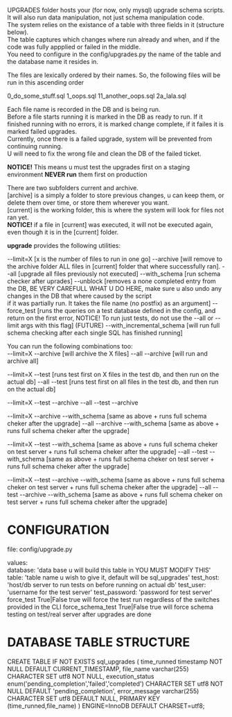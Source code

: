 UPGRADES folder hosts your (for now, only mysql) upgrade schema scripts.  
It will also run data manipulation, not just schema manipulation code.  
The system relies on the existance of a table with three fields in it (structure below).  
The table captures which changes where run already and when, and if the code was fully appplied or failed in the middle.  
You need to configure in the config/upgrades.py the name of the table and the database name it resides in.

The files are lexically ordered by their names.
So, the following files will be run in this ascending order

0_do_some_stuff.sql
1_oops.sql
11_another_oops.sql
2a_lala.sql


Each file name is recorded in the DB and is being run.  
Before a file starts running it is marked in the DB as ready to run.
If it finished running with no errors, it is marked change complete, if it failes it is marked failed upgrades.  
Currently, once there is a failed upgrade, system will be prevented from continuing running.  
U will need to fix the wrong file and clean the DB of the failed ticket.  

**NOTICE!**
This means u must test the upgrades first on a staging environment **NEVER run** them first on production
  
  
There are two subfolders current and archive.  
[archive] is a simply a folder to store previous changes, u can keep them, or delete them over time, or store them wherever you want.  
[current] is the working folder, this is where the system will look for files not ran yet.  
**NOTICE!** if a file in [current] was executed, it will not be executed again, even though it is in the [current] folder.

**upgrade** provides the following utilities:

--limit=X [x is the number of files to run in one go]
--archive [will remove to the archive folder ALL files in [current] folder that where successfully ran].
--all [upgrade all files previously not executed]
--with_schema  [run schema checker after uprades]
--unblock [removes a none completed entry from the DB, BE VERY CAREFULL WHAT U DO HERE, make sure u also undo any changes in the DB that where caused by the script  
           if it was partially run. It takes the file name (no postfix) as an argument]
--force_test [runs the queries on a test database defined in the config, and return on the first error,
              NOTICE! To run just tests, do not use the --all or --limit args with this flag]
(FUTURE) --with_incremental_schema [will run full schema checking after each single SQL has finished running]

You can run the following combinations too:  
--limit=X --archive [will archive the X files]
--all --archive     [will run and archive all]

--limit=X --test [runs test first on X files in the test db, and then run on the actual db]
--all --test     [runs test first on all files in the test db, and then run on the actual db]

--limit=X --test --archive
--all --test --archive

--limit=X --archive --with_schema [same as above + runs full schema cheker after the upgrade]
--all --archive --with_schema [same as above + runs full schema cheker after the upgrade]

--limit=X --test  --with_schema [same as above + runs full schema cheker on test server + runs full schema cheker after the upgrade]
--all --test  --with_schema [same as above + runs full schema cheker on test server + runs full schema cheker after the upgrade]

--limit=X --test --archive --with_schema [same as above + runs full schema cheker on test server + runs full schema cheker after the upgrade]
--all --test --archive --with_schema [same as above + runs full schema cheker on test server + runs full schema cheker after the upgrade]


CONFIGURATION
=============
file: config/upgrade.py  
  
values:  
database:          'data base u will build this table in YOU MUST MODIFY THIS'
table:             'table name u wish to give it, default will be sql_upgrades'
test_host:         'host/db server to run tests on before running on actual db'
test_user:         'username for the test server'
test_password:     'password for test server'
force_test         True|False true will force the test run regardless of the switches provided in the CLI
force_schema_test  True|False true will force schema testing on test/real server after upgrades are done



DATABASE TABLE STRUCTURE
========================
CREATE TABLE IF NOT EXISTS sql_upgrades (
  time_runned timestamp NOT NULL DEFAULT CURRENT_TIMESTAMP,
  file_name varchar(255) CHARACTER SET utf8 NOT NULL,
  execution_status enum('pending_completion','failed','completed') CHARACTER SET utf8 NOT NULL DEFAULT 'pending_completion',
  error_message varchar(255) CHARACTER SET utf8 DEFAULT NULL,
  PRIMARY KEY (time_runned,file_name)
) ENGINE=InnoDB DEFAULT CHARSET=utf8;